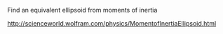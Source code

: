 Find an equivalent ellipsoid from moments of inertia

http://scienceworld.wolfram.com/physics/MomentofInertiaEllipsoid.html
